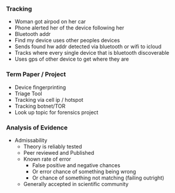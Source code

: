 
### Tracking 
- Woman got airpod on her car 
- Phone alerted her of the device following her 
- Bluetooth addr
- Find my device uses other peoples devices 
- Sends found hw addr detected via bluetooth or wifi to icloud
- Tracks where every single device that is bluetooth discoverable 
- Uses gps of other device to get where they are


### Term Paper / Project
- Device fingerprinting
- Triage Tool
- Tracking via cell ip / hotspot
- Tracking botnet/TOR
- Look up topic for forensics project

### Analysis of Evidence
- Admissability
    - Theory is reliably tested
    - Peer reviewed and Published
    - Known rate of error
        - False positive and negative chances
        - Or error chance of something being wrong
        - Or chance of something not matching (failing outright)
    - Generally accepted in scientific community

